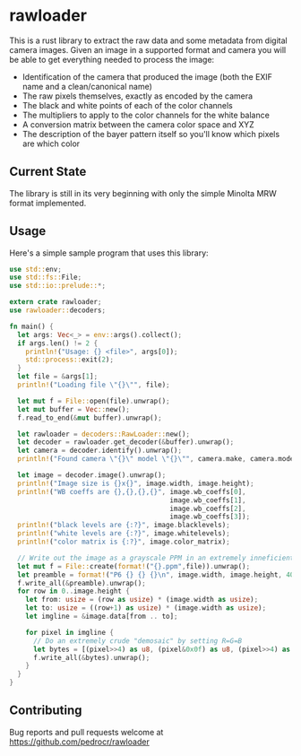 # rawloader

This is a rust library to extract the raw data and some metadata from digital camera images. Given an image in a supported format and camera you will be able to get everything needed to process the image:

  * Identification of the camera that produced the image (both the EXIF name and a clean/canonical name)
  * The raw pixels themselves, exactly as encoded by the camera
  * The black and white points of each of the color channels
  * The multipliers to apply to the color channels for the white balance
  * A conversion matrix between the camera color space and XYZ
  * The description of the bayer pattern itself so you'll know which pixels are which color

Current State
-------------

The library is still in its very beginning with only the simple Minolta MRW format implemented. 

Usage
-----

Here's a simple sample program that uses this library:

```rust
use std::env;
use std::fs::File;
use std::io::prelude::*;

extern crate rawloader;
use rawloader::decoders;

fn main() {
  let args: Vec<_> = env::args().collect();
  if args.len() != 2 {
    println!("Usage: {} <file>", args[0]);
    std::process::exit(2);
  }
  let file = &args[1];
  println!("Loading file \"{}\"", file);

  let mut f = File::open(file).unwrap();
  let mut buffer = Vec::new();
  f.read_to_end(&mut buffer).unwrap();

  let rawloader = decoders::RawLoader::new();
  let decoder = rawloader.get_decoder(&buffer).unwrap();
  let camera = decoder.identify().unwrap();
  println!("Found camera \"{}\" model \"{}\"", camera.make, camera.model);

  let image = decoder.image().unwrap();
  println!("Image size is {}x{}", image.width, image.height);
  println!("WB coeffs are {},{},{},{}", image.wb_coeffs[0],
                                        image.wb_coeffs[1],
                                        image.wb_coeffs[2],
                                        image.wb_coeffs[3]);
  println!("black levels are {:?}", image.blacklevels);
  println!("white levels are {:?}", image.whitelevels);
  println!("color matrix is {:?}", image.color_matrix);

  // Write out the image as a grayscale PPM in an extremely inneficient way
  let mut f = File::create(format!("{}.ppm",file)).unwrap();
  let preamble = format!("P6 {} {} {}\n", image.width, image.height, 4095).into_bytes();
  f.write_all(&preamble).unwrap();
  for row in 0..image.height {
    let from: usize = (row as usize) * (image.width as usize);
    let to: usize = ((row+1) as usize) * (image.width as usize);
    let imgline = &image.data[from .. to];

    for pixel in imgline {
      // Do an extremely crude "demosaic" by setting R=G=B
      let bytes = [(pixel>>4) as u8, (pixel&0x0f) as u8, (pixel>>4) as u8, (pixel&0x0f) as u8, (pixel>>4) as u8, (pixel&0x0f) as u8];
      f.write_all(&bytes).unwrap();
    }
  }
}
```

Contributing
------------

Bug reports and pull requests welcome at https://github.com/pedrocr/rawloader
